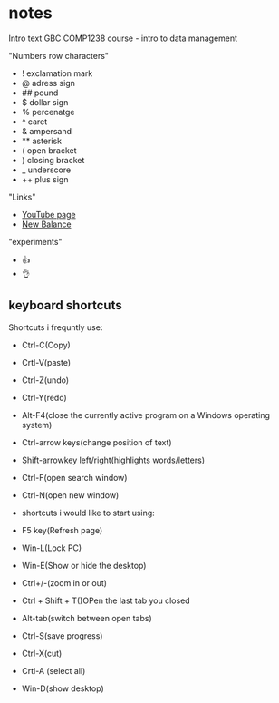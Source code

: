 # notes 
Intro text 
GBC COMP1238 course - intro to data management 


"Numbers row characters" 
- ! exclamation mark 
- @ adress sign
- #\# pound 
- $ dollar sign
- % percenatge 
- ^ caret
- & ampersand
- \*\* asterisk 
- ( open bracket
- ) closing bracket 
- _ underscore
- \+\+ plus sign

"Links"
- [YouTube page](https://www.youtube.com/)
- [New Balance](https://www.newbalance.ca/)


"experiments" 
+ :+1:
+ :ok_hand:


## keyboard shortcuts
Shortcuts i frequntly use:
- Ctrl-C(Copy)
- Crtl-V(paste)
- Ctrl-Z(undo)
- Ctrl-Y(redo)
- Alt-F4(close the currently active program on a Windows operating system)
- Ctrl-arrow keys(change position of text)
- Shift-arrowkey left/right(highlights words/letters)
- Ctrl-F(open search window)
- Ctrl-N(open new window)
  

- shortcuts i would like to start using:
- F5 key(Refresh page)
- Win-L(Lock PC)
- Win-E(Show or hide the desktop)
- Ctrl+/-(zoom in or out)
- Ctrl + Shift + T()OPen the last tab you closed
- Alt-tab(switch between open tabs)
- Ctrl-S(save progress)
- Ctrl-X(cut)
- Crtl-A (select all)
- Win-D(show desktop)
  
